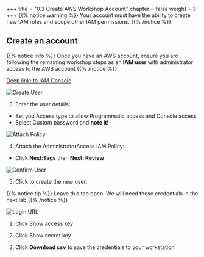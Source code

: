 +++
title = "0.3 Create AWS Workshop Account"
chapter = false
weight = 3
+++
{{% notice warning %}}
Your account must have the ability to create new IAM roles and scope other IAM permissions.
{{% /notice %}}

## Create an account 

{{% notice info %}}
Once you have an AWS account, ensure you are following the remaining workshop steps
as an **IAM user** with administrator access to the AWS account
{{% /notice %}}

[Deep link: to IAM Console](https://console.aws.amazon.com/iam/home?region=us-west-2#/users$new)

![Create User](/images/getting_started/iam-1-create-user.png)

3. Enter the user details:
  - Set you Access type to allow Programmatic access and Console access
  - Select Custom password and __note it!__

![Attach Policy](/images/getting_started/iam-2-attach-policy.png)

4. Attach the AdministratorAccess IAM Policy:

  - Click __Next:Tags__ then __Next: Review__

![Confirm User](/images/getting_started/iam-3-create-user.png)

5. Click to create the new user:



{{% notice tip %}}
Leave this tab open.  We will need these credentials in the next lab
{{% /notice %}}

![Login URL](/images/getting_started/download-creds.png )

1. Click Show access key 

2. Click Show secret key 

3. Click __Download csv__ to save the credentials to your workstation
